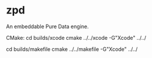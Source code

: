 # zpd
An embeddable Pure Data engine.

CMake:
cd builds/xcode
cmake ../../xcode -G"Xcode" ../../

cd builds/makefile
cmake ../../makefile -G"Xcode" ../../
